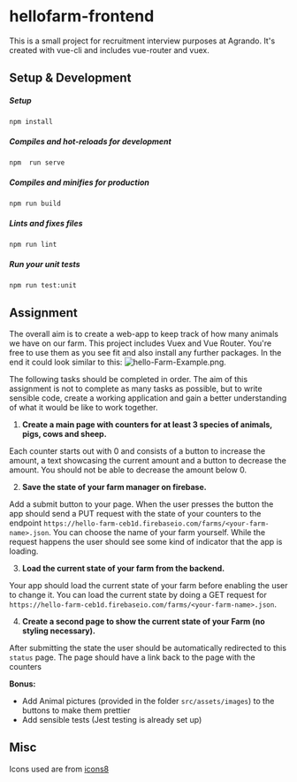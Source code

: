 # hellofarm-frontend

This is a small project for recruitment interview purposes at Agrando. It's created with vue-cli and includes vue-router and vuex.

## Setup & Development

##### Setup
```
npm install
```

##### Compiles and hot-reloads for development
```
npm  run serve
```

##### Compiles and minifies for production
```
npm run build
```

##### Lints and fixes files
```
npm run lint
```

##### Run your unit tests
```
npm run test:unit
```

## Assignment
The overall aim is to create a web-app to keep track of how many animals we have on our farm. This project includes Vuex and Vue Router. You're free to use them as you see fit and also install any further packages. In the end it could look similar to this:
![hello-Farm-Example.png](https://i.ibb.co/H7R88DS/hello-Farm-Example.png).

The following tasks should be completed in order. The aim of this assignment is not to complete as many tasks as possible, but to write sensible code, create a working application and gain a better understanding of what it would be like to work together.

1. **Create a main page with counters for at least 3 species of animals, pigs, cows and sheep.**

 Each counter starts out with 0 and consists of a button to increase the amount, a text showcasing the current amount and a button to decrease the amount. You should not be able to decrease the amount below 0.
 
 
2. **Save the state of your farm manager on firebase.** 

Add a submit button to your page. When the user presses the button the app should send a PUT request with the state of your counters to the endpoint `https://hello-farm-ceb1d.firebaseio.com/farms/<your-farm-name>.json`. You can choose the name of your farm yourself. While the request happens the user should see some kind of indicator that the app is loading.


3. **Load the current state of your farm from the backend.**

Your app should load the current state of your farm before enabling the user to change it. You can load the current state by doing a GET request for `https://hello-farm-ceb1d.firebaseio.com/farms/<your-farm-name>.json`.
 

4. **Create a second page to show the current state of your Farm (no styling necessary).** 

After submitting the state the user should be automatically redirected to this `status` page. The page should have a link back to the page with the counters


**Bonus:**
* Add Animal pictures (provided in the folder `src/assets/images`) to the buttons to make them prettier
* Add sensible tests (Jest testing is already set up)


## Misc
Icons used are from [icons8](https://icons8.com)
